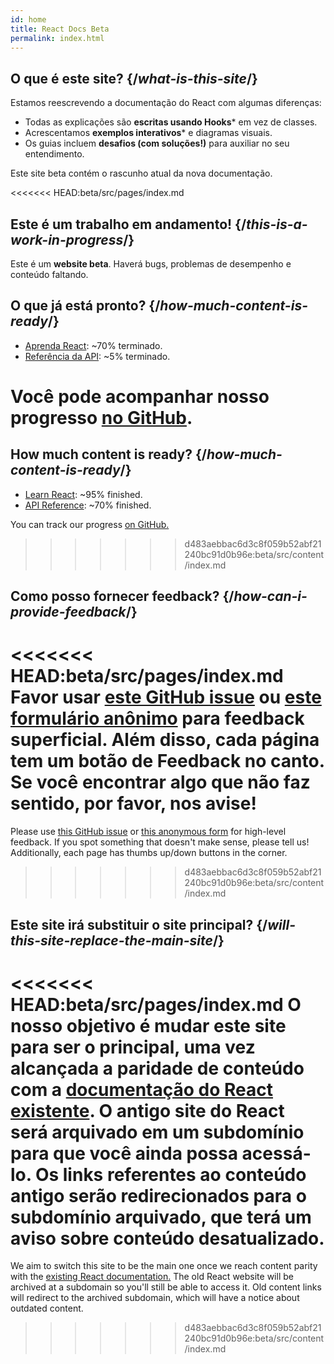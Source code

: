```yaml
---
id: home
title: React Docs Beta
permalink: index.html
---
```


<HomepageHero />

## O que é este site? {/*what-is-this-site*/}

Estamos reescrevendo a documentação do React com algumas diferenças:

- Todas as explicações são **escritas usando Hooks*** em vez de classes.
- Acrescentamos **exemplos interativos*** e diagramas visuais.
- Os guias incluem **desafios (com soluções!)** para auxiliar no seu entendimento.

Este site beta contém o rascunho atual da nova documentação.

<<<<<<< HEAD:beta/src/pages/index.md
## Este é um trabalho em andamento! {/*this-is-a-work-in-progress*/}

Este é um **website beta**. Haverá bugs, problemas de desempenho e conteúdo faltando.

## O que já está pronto? {/*how-much-content-is-ready*/}

* [Aprenda React](/learn): ~70% terminado.
* [Referência da API](/reference): ~5% terminado.

Você pode acompanhar nosso progresso [no GitHub](https://github.com/reactjs/reactjs.org/issues/3308).
=======
## How much content is ready? {/*how-much-content-is-ready*/}

* [Learn React](/learn): ~95% finished.
* [API Reference](/apis): ~70% finished.

You can track our progress [on GitHub.](https://github.com/reactjs/reactjs.org/issues/3308)
>>>>>>> d483aebbac6d3c8f059b52abf21240bc91d0b96e:beta/src/content/index.md

## Como posso fornecer feedback? {/*how-can-i-provide-feedback*/}

<<<<<<< HEAD:beta/src/pages/index.md
Favor usar [este GitHub issue](https://github.com/reactjs/reactjs.org/issues/3308) ou [este formulário anônimo](https://www.surveymonkey.co.uk/r/Y6GH986) para feedback superficial. Além disso, cada página tem um botão de Feedback no canto. Se você encontrar algo que não faz sentido, por favor, nos avise!
=======
Please use [this GitHub issue](https://github.com/reactjs/reactjs.org/issues/3308) or [this anonymous form](https://www.surveymonkey.co.uk/r/PYRPF3X) for high-level feedback. If you spot something that doesn't make sense, please tell us! Additionally, each page has thumbs up/down buttons in the corner.
>>>>>>> d483aebbac6d3c8f059b52abf21240bc91d0b96e:beta/src/content/index.md

## Este site irá substituir o site principal? {/*will-this-site-replace-the-main-site*/}

<<<<<<< HEAD:beta/src/pages/index.md
O nosso objetivo é mudar este site para ser o principal, uma vez alcançada a paridade de conteúdo com a [documentação do React existente](https://reactjs.org/). O antigo site do React será arquivado em um subdomínio para que você ainda possa acessá-lo. Os links referentes ao conteúdo antigo serão redirecionados para o subdomínio arquivado, que terá um aviso sobre conteúdo desatualizado.
=======
We aim to switch this site to be the main one once we reach content parity with the [existing React documentation.](https://reactjs.org/) The old React website will be archived at a subdomain so you'll still be able to access it. Old content links will redirect to the archived subdomain, which will have a notice about outdated content.
>>>>>>> d483aebbac6d3c8f059b52abf21240bc91d0b96e:beta/src/content/index.md
